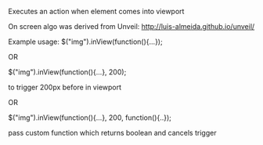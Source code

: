 Executes an action when element comes into viewport

On screen algo was derived from Unveil:  http://luis-almeida.github.io/unveil/

Example usage:
$("img").inView(function(){...});

OR

$("img").inView(function(){...}, 200); 

to trigger 200px before in viewport

OR

$("img").inView(function(){...}, 200, function(){..}); 

pass custom function which returns boolean and cancels trigger
